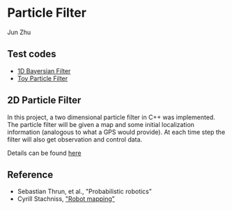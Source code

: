 # Particle Filter
Jun Zhu



## Test  codes
- [1D Bayersian Filter](./1D-BayesianFilter)
- [Toy Particle Filter](./ToyParticleFilter)

## 2D Particle Filter
In this project, a two dimensional particle filter in C++ was implemented. The particle filter will be given a map and some initial localization information (analogous to what a GPS would provide). At each time step the filter will also get observation and control data.

Details can be found [here](./2D-ParticleFilter)


## Reference

- Sebastian Thrun, et al., "Probabilistic robotics"
- Cyrill Stachniss, ["Robot mapping"](https://www.youtube.com/watch?v=wVsfCnyt5jA)
